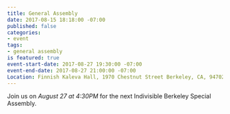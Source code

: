```yaml
---
title: General Assembly
date: 2017-08-15 18:18:00 -07:00
published: false
categories:
- event
tags:
- general assembly
is featured: true
event-start-date: 2017-08-27 19:30:00 -07:00
event-end-date: 2017-08-27 21:00:00 -07:00
Location: Finnish Kaleva Hall, 1970 Chestnut Street Berkeley, CA, 94702
---
```


Join us on *August 27 at 4:30PM* for the next Indivisible Berkeley Special Assembly.

